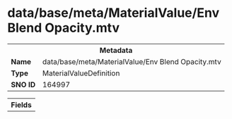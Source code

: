 <h1>data/base/meta/MaterialValue/Env Blend Opacity.mtv</h1><table><tr><th colspan="100%">Metadata</th></tr><tr><td><b>Name</b></td><td>data/base/meta/MaterialValue/Env Blend Opacity.mtv</td></tr><tr><td><b>Type</b></td><td>MaterialValueDefinition</td></tr><tr><td><b>SNO ID</b></td><td>164997</td></tr></table>

<table><tr><th colspan="100%">Fields</th></tr></table>

